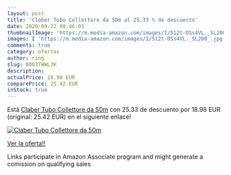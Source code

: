 ```yaml
---
layout: post
title: 'Claber Tubo Collettore da 50m al 25.33 % de descuento'
date: 2020-09-22 08:46:03
thumbnailImage: 'https://m.media-amazon.com/images/I/512t-OSs4VL._SL200_.jpg'
images: [ 'https://m.media-amazon.com/images/I/512t-OSs4VL._SL200_.jpg' ]
comments: true
category: ofertas
author: ring
slug: B003TWWL3K
description:
actualPrice: 18.98 EUR
comparePrice: 25.42 EUR
inStock: true
---
```


Está [Claber Tubo Collettore da 50m](https://www.amazon.it/dp/B003TWWL3K/?tag=tolees00-21) con 25.33 de descuento por 18.98 EUR (original: 25.42 EUR) en el siguiente enlace!

[![Claber Tubo Collettore da 50m](https://m.media-amazon.com/images/I/512t-OSs4VL._SL200_.jpg)](https://www.amazon.it/dp/B003TWWL3K/?tag=tolees00-21)

[Ver la oferta!!](https://www.amazon.it/dp/B003TWWL3K/?tag=tolees00-21)

Links participate in Amazon Associate program and might generate a comission on qualifying sales


